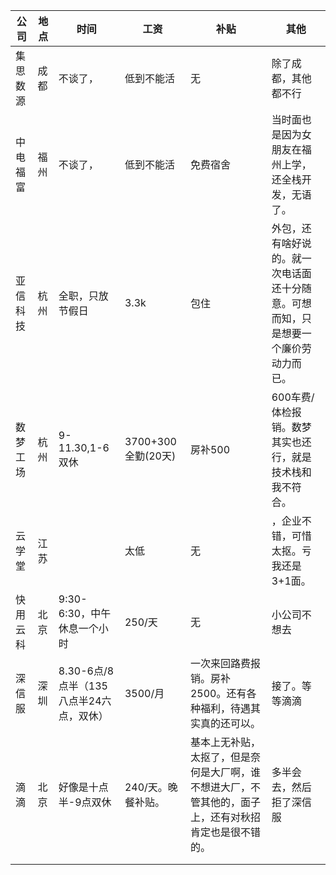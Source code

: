 | 公司     | 地点 | 时间                                    | 工资               | 补贴                                                         | 其他                                                         |
| -------- | ---- | --------------------------------------- | ------------------ | ------------------------------------------------------------ | ------------------------------------------------------------ |
| 集思数源 | 成都 | 不谈了，                                | 低到不能活         | 无                                                           | 除了成都，其他都不行                                         |
| 中电福富 | 福州 | 不谈了，                                | 低到不能活         | 免费宿舍                                                     | 当时面也是因为女朋友在福州上学，还全栈开发，无语了。         |
| 亚信科技 | 杭州 | 全职，只放节假日                        | 3.3k               | 包住                                                         | 外包，还有啥好说的。就一次电话面还十分随意。可想而知，只是想要一个廉价劳动力而已。 |
| 数梦工场 | 杭州 | 9-11.30,1-6 双休                        | 3700+300全勤(20天) | 房补500                                                      | 600车费/体检报销。数梦其实也还行，就是技术栈和我不符合。     |
| 云学堂   | 江苏 |                                         | 太低               | 无                                                           | ，企业不错，可惜太抠。亏我还是3+1面。                        |
| 快用云科 | 北京 | 9:30-6:30，中午休息一个小时             | 250/天             | 无                                                           | 小公司不想去                                                 |
| 深信服   | 深圳 | 8.30-6点/8点半（135八点半24六点，双休） | 3500/月            | 一次来回路费报销。房补2500。还有各种福利，待遇其实真的还可以。 | 接了。等等滴滴                                               |
| 滴滴     | 北京 | 好像是十点半-9点双休                    | 240/天。晚餐补贴。 | 基本上无补贴，太抠了，但是奈何是大厂啊，谁不想进大厂，不管其他的，面子上，还有对秋招肯定也是很不错的。 | 多半会去，然后拒了深信服                                     |
|          |      |                                         |                    |                                                              |                                                              |
|          |      |                                         |                    |                                                              |                                                              |

